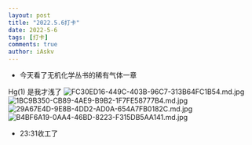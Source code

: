 ```yaml
--- 
layout: post 
title: "2022.5.6打卡" 
date: 2022-5-6
tags: [打卡] 
comments: true 
author: iAskv
--- 
```


- 今天看了无机化学丛书的稀有气体一章 

Hg(1) 是我才浅了 
![FC30ED16-449C-403B-96C7-313B64FC1B54.md.jpg](https://www.z4a.net/images/2022/05/06/FC30ED16-449C-403B-96C7-313B64FC1B54.md.jpg) 
![1BC9B350-CB89-4AE9-B9B2-1F7FE58777B4.md.jpg](https://z4a.net/images/2022/05/06/1BC9B350-CB89-4AE9-B9B2-1F7FE58777B4.md.jpg) 
![29A67E4D-9E8B-4DD2-AD0A-654A7FB0182C.md.jpg](https://z4a.net/images/2022/05/06/29A67E4D-9E8B-4DD2-AD0A-654A7FB0182C.md.jpg) 
![B4BF6A19-0AA4-46BD-8223-F315DB5AA141.md.jpg](https://z4a.net/images/2022/05/06/B4BF6A19-0AA4-46BD-8223-F315DB5AA141.md.jpg) 

- 23:31收工了 
